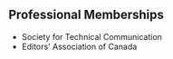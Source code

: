 ## Professional Memberships   

* Society for Technical Communication
* Editors' Association of Canada  
